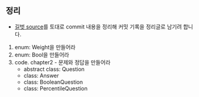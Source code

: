 ## 정리
- [길벗 source](https://github.com/gilbutITbook/006814)를 토대로 commit 내용을 정리해 커밋 기록을 정리글로 남기려 합니다. 

1. enum: Weight을 만들어라
2. enum: Bool을 만들어라
3. code. chapter2 - 문제와 정답을 만들어라
    - abstract class: Question
    - class: Answer
    - class: BooleanQuestion
    - class: PercentileQuestion



